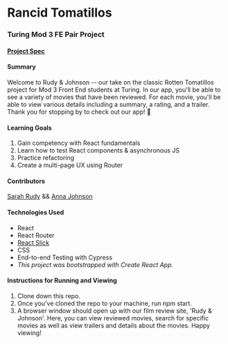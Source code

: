 # Rancid Tomatillos
### Turing Mod 3 FE Pair Project
#### [Project Spec](https://frontend.turing.edu/projects/module-3/rancid-tomatillos-v3.html)

#### Summary
Welcome to Rudy & Johnson -- our take on the classic Rotten Tomatillos project for Mod 3 Front End students at Turing. In our app, you'll be able to see a variety of movies that have been reviewed. For each movie, you'll be able to view various details including a summary, a rating, and a trailer. Thank you for stopping by to check out our app! 🍿

#### Learning Goals
1. Gain competency with React fundamentals
2. Learn how to test React components & asynchronous JS
3. Practice refactoring
4. Create a multi-page UX using Router

#### Contributors
[Sarah Rudy](https://github.com/sarahrudy) && [Anna Johnson](https://github.com/annnuuuh)


#### Technologies Used
* React
* React Router
* [React Slick](https://react-slick.neostack.com/)
* CSS
* End-to-end Testing with Cypress
* _This project was bootstrapped with Create React App._

#### Instructions for Running and Viewing
1. Clone down this repo. 
2. Once you've cloned the repo to your machine, run npm start.
3. A browser window should open up with our film review site, 'Rudy & Johnson'. Here, you can view reviewed movies, search for specific movies as well as view trailers and details about the movies. Happy viewing!
